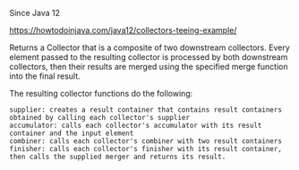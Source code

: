 Since Java 12

https://howtodoinjava.com/java12/collectors-teeing-example/

Returns a Collector that is a composite of two downstream collectors. 
Every element passed to the resulting collector is processed by both downstream collectors, then their results are merged using the specified merge function into the final result.

The resulting collector functions do the following:

    supplier: creates a result container that contains result containers obtained by calling each collector's supplier
    accumulator: calls each collector's accumulator with its result container and the input element
    combiner: calls each collector's combiner with two result containers
    finisher: calls each collector's finisher with its result container, then calls the supplied merger and returns its result.
